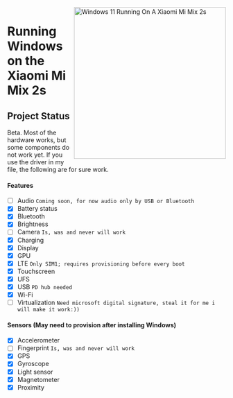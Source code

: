 <img align="right" src="https://github.com/PhucHauDeveloper/Port-Windows-11-Xiaomi-Mi-Mix-2s/blob/b71fde07677d753897aa44eaec1914f54c57cede/guide/png/Xiaomi%20Mi%20Mix%202s%20Windows.png?raw=true" width="350" alt="Windows 11 Running On A Xiaomi Mi Mix 2s">


# Running Windows on the Xiaomi Mi Mix 2s

## Project Status

Beta. Most of the hardware works, but some components do not work yet. If you use the driver in my file, the following are for sure work.

#### Features

- [ ] Audio ```Coming soon, for now audio only by USB or Bluetooth```
- [x] Battery status
- [x] Bluetooth
- [x] Brightness
- [ ] Camera ```Is, was and never will work```
- [x] Charging
- [x] Display
- [x] GPU
- [x] LTE ```Only SIM1; requires provisioning before every boot```
- [x] Touchscreen
- [x] UFS
- [x] USB ```PD hub needed```
- [x] Wi-Fi
- [ ] Virtualization ```Need microsoft digital signature, steal it for me i will make it work:))```

#### Sensors (May need to provision after installing Windows)
- [x] Accelerometer
- [ ] Fingerprint ```Is, was and never will work```
- [x] GPS
- [x] Gyroscope
- [x] Light sensor
- [x] Magnetometer
- [x] Proximity
